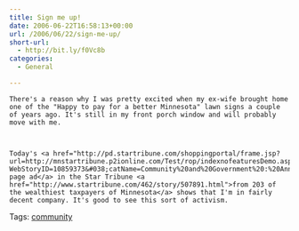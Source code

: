 ```yaml
---
title: Sign me up!
date: 2006-06-22T16:58:13+00:00
url: /2006/06/22/sign-me-up/
short-url:
  - http://bit.ly/f0Vc8b
categories:
  - General

---
```

<div class='microid-mailto+http:sha1:8fedcc89c2d28d5956b0f5767d825d2d0fffddd7'>
  
    There's a reason why I was pretty excited when my ex-wife brought home one of the "Happy to pay for a better Minnesota" lawn signs a couple of years ago. It's still in my front porch window and will probably move with me.
  
  
  
    Today's <a href="http://pd.startribune.com/shoppingportal/frame.jsp?url=http://mnstartribune.p2ionline.com/Test/rop/indexnofeaturesDemo.aspx?WebStoryID=10859373&#038;catName=Community%20and%20Government%20:%20Announcements%20&#038;%20Notices">full page ad</a> in the Star Tribune <a href="http://www.startribune.com/462/story/507891.html">from 203 of the wealthiest taxpayers of Minnesota</a> shows that I'm in fairly decent company. It's good to see this sort of activism.
  
</div>

<div class="st-post-tags">
  Tags: <a href="http://www.cavort.org/tag/community/" title="community" rel="tag">community</a><br />
</div>